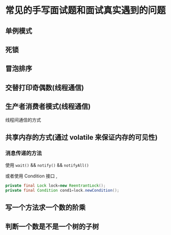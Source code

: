 # 常见的手写面试题和面试真实遇到的问题

## 单例模式

## 死锁

## 冒泡排序

## 交替打印奇偶数(线程通信)

## 生产者消费者模式(线程通信)

线程间通信的方式

## 共享内存的方式(通过 volatile 来保证内存的可见性)

### 消息传递的方法

使用 `wait()` && `notify()` && `notifyAll()`

或者使用 Condition 接口 ,

```java
private final Lock lock=new ReentrantLock();
private final Condition cond1=lock.newCondition();
```

## 写一个方法求一个数的阶乘

## 判断一个数是不是一个树的子树


